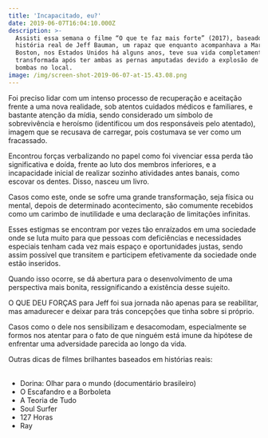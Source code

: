 ```yaml
---
title: 'Incapacitado, eu?'
date: 2019-06-07T16:04:10.000Z
description: >-
  Assisti essa semana o filme “O que te faz mais forte” (2017), baseado na
  história real de Jeff Bauman, um rapaz que enquanto acompanhava a Maratona de
  Boston, nos Estados Unidos há alguns anos, teve sua vida completamente
  transformada após ter ambas as pernas amputadas devido a explosão de duas
  bombas no local.
image: /img/screen-shot-2019-06-07-at-15.43.08.png
---
```

Foi preciso lidar com um intenso processo de recuperação e aceitação frente a uma nova realidade, sob atentos cuidados médicos e familiares, e bastante atenção da mídia, sendo considerado um símbolo de sobrevivência e heroísmo (identificou um dos responsáveis pelo atentado), imagem que se recusava de carregar, pois costumava se ver como um fracassado.

Encontrou forças verbalizando no papel como foi vivenciar essa perda tão significativa e doída, frente ao luto dos membros inferiores, e a incapacidade inicial de realizar sozinho atividades antes banais, como escovar os dentes. Disso, nasceu um livro.

Casos como este, onde se sofre uma grande transformação, seja física ou mental, depois de determinado acontecimento, são comumente recebidos como um carimbo de inutilidade e uma declaração de limitações infinitas.

Esses estigmas se encontram por vezes tão enraízados em uma sociedade onde se luta muito para que pessoas com deficiências e necessidades especiais tenham cada vez mais espaço e oportunidades justas, sendo assim possível que transitem e participem efetivamente da sociedade onde estão inseridos.

Quando isso ocorre, se dá abertura para o desenvolvimento de uma perspectiva mais bonita, ressignificando a existência desse sujeito.

O QUE DEU FORÇAS para Jeff foi sua jornada não apenas para se reabilitar, mas amadurecer e deixar para trás concepções que tinha sobre si próprio.

Casos como o dele nos sensibilizam e desacomodam, especialmente se formos nos atentar para o fato de que ninguém está imune da hipótese de enfrentar uma adversidade parecida ao longo da vida.

Outras dicas de filmes brilhantes baseados em histórias reais: ⠀⠀⠀⠀⠀⠀⠀⠀⠀⠀⠀⠀⠀⠀⠀⠀⠀⠀

* Dorina: Olhar para o mundo (documentário brasileiro)
* O Escafandro e a Borboleta
* A Teoria de Tudo
* Soul Surfer
* 127 Horas
* Ray

